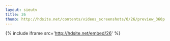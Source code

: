 ```yaml
---
layout: sieutv
title: 26
thumb: http://hdsite.net/contents/videos_screenshots/0/26/preview_360p.mp4.jpg
---
```

{% include iframe src='http://hdsite.net/embed/26' %}
 
